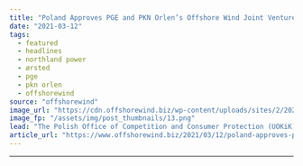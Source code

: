 ```yaml
---
title: "Poland Approves PGE and PKN Orlen’s Offshore Wind Joint Ventures"
date: "2021-03-12"
tags: 
  - featured
  - headlines
  - northland power
  - ørsted
  - pge
  - pkn orlen
  - offshorewind
source: "offshorewind"
image_url: "https://cdn.offshorewind.biz/wp-content/uploads/sites/2/2021/03/12143005/Orsted_illustration1.png"
image_fp: "/assets/img/post_thumbnails/13.png"
lead: "The Polish Office of Competition and Consumer Protection (UOKiK) has approved the construction of"
article_url: "https://www.offshorewind.biz/2021/03/12/poland-approves-pge-and-pkn-orlens-offshore-wind-joint-ventures/"
---
```


---
